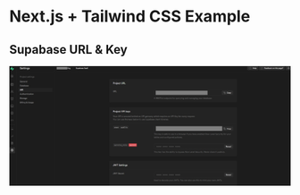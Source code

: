 # Next.js + Tailwind CSS Example

##

## Supabase URL & Key

![Podstawowy widok narzędzia debugowego](docs/supabase_url_key.jpg)
